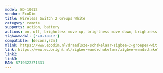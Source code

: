 ```yaml
---
model: ED-10012
vendor: EcoDim
title: Wireless Switch 2 Groups White
category: remote
supports: action, battery
actions: on, off, brighntess move up, brightness move down, brightness stop
zigbeemodel: ['ED-10012']
compatible: [deconz,z2m]
mlink: https://www.ecodim.nl/draadloze-schakelaar-zigbee-2-groepen-wit.html
link: https://www.ecobright.nl/zigbee-wandschakelaar/zigbee-wandschakelaar-draadloos-wit-2-zones/
link2: 
link3: 
EAN: 8719322371331
---
```


